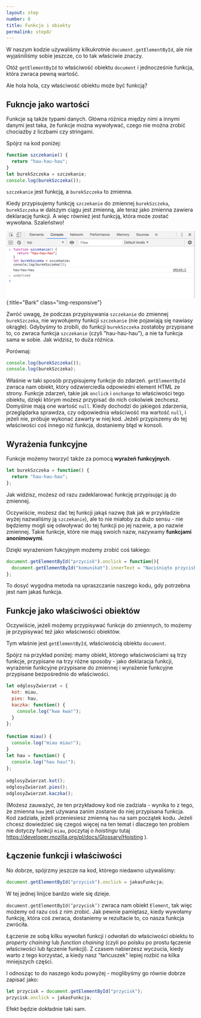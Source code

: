 ```yaml
---
layout: step
number: 8
title: Funkcje i obiekty
permalink: step8/
---
```


W naszym kodzie używaliśmy kilkukrotnie `document.getElementById`, ale nie wyjaśniliśmy sobie jeszcze, co to tak właściwie znaczy.

Otóż `getElementById` to właściwość obiektu `document` i jednocześnie funkcja, która zwraca pewną wartość.

Ale hola hola, czy właściwość obiektu może być funkcją?

## Fukncje jako wartości

Funkcje są także typami danych. Główna różnica między nimi a innymi danymi jest taka, że funkcje można wywoływać, czego nie można zrobić chociażby z liczbami czy stringami.

Spójrz na kod poniżej:

```javascript
function szczekanie() {
  return "hau-hau-hau";
}
let burekSzczeka = szczekanie;
console.log(burekSzczeka());
```

`szczekanie` jest funkcją, a `burekSzczeka` to zmienna.

Kiedy przypisujemy funkcję `szczekanie` do zmiennej `burekSzczeka`, `burekSzczeka` w dalszym ciągu jest zmienną, ale teraz jako zmienna zawiera deklarację funkcji. A więc również jest funkcją, która może zostać wywołana. Szaleństwo!

![Bark](../assets/step-8a.png){:title="Bark" class="img-responsive"}

Zwróć uwagę, że podczas przypisywania `szczekanie` do zmiennej `burekSzczeka`, nie wywołujemy funkcji `szczekanie` (nie pojawiają się nawiasy okrągłe). Gdybyśmy to zrobili, do funkcji `burekSzczeka` zostałoby przypisane to, co zwraca funkcja `szczekanie` (czyli "hau-hau-hau"), a nie ta funkcja sama w sobie. Jak widzisz, to duża różnica.

Porównaj:

```javascript
console.log(burekSzczeka());
console.log(burekSzczeka);
```

Właśnie w taki sposób przypisujemy funkcje do zdarzeń. `getElementById` zwraca nam obiekt, który odzwierciedla odpowiedni element HTML ze strony. Funkcje zdarzeń, takie jak `onclick` i `onchange` to właściwości tego obiektu, dzięki którym możesz przypisać do nich cokolwiek zechcesz. Domyślnie mają one wartość `null`. Kiedy dochodzi do jakiegoś zdarzenia, przeglądarka sprawdza, czy odpowiednia właściwość ma wartość `null`, i jeżeli nie, próbuje wykonać zawarty w niej kod. Jeżeli przypiszemy do tej właściwości coś innego niż funkcja, dostaniemy błąd w konsoli.

## Wyrażenia funkcyjne

Funkcje możemy tworzyć także za pomocą **wyrażeń funkcyjnych**.

```javascript
let burekSzczeka = function() {
  return "hau-hau-hau";
};
```

Jak widzisz, możesz od razu zadeklarować funkcję przypisując ją do zmiennej.

Oczywiście, możesz dać tej funkcji jakąś nazwę (tak jak w przykładzie wyżej nazwaliśmy ją `szczekanie`), ale to nie miałoby za dużo sensu - nie będziemy mogli się odwoływać do tej funkcji po jej nazwie, a po nazwie zmiennej. Takie funkcje, które nie mają swoich nazw, nazywamy **funkcjami anonimowymi**.

Dzięki wyrażeniom fukcyjnym możemy zrobić coś takiego:

```javascript
document.getElementById("przycisk").onclick = function(){
  document.getElementById("komunikat").innerText = "Naciśnięto przycisk!"!
};
```

To dosyć wygodna metoda na upraszczanie naszego kodu, gdy potrzebna jest nam jakaś funkcja.

## Funkcje jako właściwości obiektów

Oczywiście, jeżeli możemy przypisywać funkcje do zmiennych, to możemy je przypisywać też jako właściwości obiektów.

Tym właśnie jest `getElementById`, właściwością obiektu `document`.

Spójrz na przykład poniżej: mamy obiekt, którego właściwościami są trzy funkcje, przypisane na trzy różne sposoby - jako deklaracja funkcji, wyrażenie funkcyjne przypisane do zmiennej i wyrażenie funkcyjne przypisane bezpośrednio do właściwości.

```javascript
let odglosyZwierzat = {
  kot: miau,
  pies: hau,
  kaczka: function() {
    console.log("kwa kwa!");
  }
};

function miau() {
  console.log("miau miau!");
}
let hau = function() {
  console.log("hau hau!");
};

odglosyZwierzat.kot();
odglosyZwierzat.pies();
odglosyZwierzat.kaczka();
```

(Możesz zauważyć, że ten przykładowy kod nie zadziała - wynika to z tego, że zmienna `hau` jest używana zanim zostanie do niej przypisana funkcja. Kod zadziała, jeżeli przeniesiesz zmienną `hau` na sam początek kodu. Jeżeli chcesz dowiedzieć się czegoś więcej na ten temat i dlaczego ten problem nie dotyczy funkcji `miau`, poczytaj o _hoistingu_ tutaj <https://developer.mozilla.org/pl/docs/Glossary/Hoisting> ).

## Łączenie funkcji i właściwości

No dobrze, spójrzmy jeszcze na kod, którego niedawno używaliśmy:

```javascript
document.getElementById("przycisk").onclick = jakasFunkcja;
```

W tej jednej linijce bardzo wiele się dzieje.

`document.getElementById(‘przycisk’)` zwraca nam obiekt `Element`, tak więc możemy od razu coś z nim zrobić. Jak pewnie pamiętasz, kiedy wywołamy funkcję, która coś zwraca, dostaniemy w rezultacie to, co nasza funkcja zwróciła.

Łączenie ze sobą kilku wywołań funkcji i odwołań do właściwości obiektu to _property chaining_ lub _function chaining_ (czyli po polsku po prostu łączenie właściwości lub łączenie funkcji). Z czasem nabierzesz wyczucia, kiedy warto z tego korzystać, a kiedy nasz "łańcuszek" lepiej rozbić na kilka mniejszych części.

I odnosząc to do naszego kodu powyżej - moglibyśmy go równie dobrze zapisać jako:

```javascript
let przycisk = document.getElementById("przycisk");
przycisk.onclick = jakasFunkcja;
```

Efekt będzie dokładnie taki sam.

